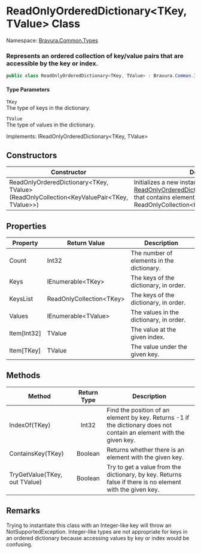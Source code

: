 # ReadOnlyOrderedDictionary<TKey, TValue> Class

Namespace: [Bravura.Common.Types](./Bravura.Common.Types.md)

### Represents an ordered collection of key/value pairs that are accessible by the key or index.

```csharp
public class ReadOnlyOrderedDictionary<TKey, TValue> : Bravura.Common.IReadOnlyOrderedDictionary<TKey, TValue>
```

#### Type Parameters
`TKey`<br/>
The type of keys in the dictionary.

`TValue`<br/>
The type of values in the dictionary.

Implements: IReadOnlyOrderedDictionary<TKey, TValue>

## Constructors
| Constructor | Description |
| --- | --- |
| ReadOnlyOrderedDictionary<TKey, TValue>(ReadOnlyCollection<KeyValuePair<TKey, TValue>>) | Initializes a new instance of the [ReadOnlyOrderedDictionary<TKey, TValue>](./Bravura.Common.Types.ReadOnlyOrderedDictionary.md) class that contains elements copied from the specified ReadOnlyCollection<KeyValuePair<TKey,TValue>>. |

## Properties
| Property | Return Value | Description |
| --- | --- | --- |
| Count | Int32 | The number of elements in the dictionary. |
| Keys | IEnumerable\<TKey> | The keys of the dictionary, in order. |
| KeysList | ReadOnlyCollection\<TKey> | The keys of the dictionary, in order. |
| Values | IEnumerable\<TValue> | The values in the dictionary, in order. |
| Item[Int32] | TValue | The value at the given index. |
| Item[TKey] | TValue | The value under the given key. |


## Methods
| Method | Return Type | Description |
| --- | :---: | --- |
| IndexOf(TKey) | Int32 | Find the position of an element by key. Returns -1 if the dictionary does not contain an element with the given key. |
| ContainsKey(TKey) | Boolean | Returns whether there is an element with the given key. |
| TryGetValue(TKey, out TValue) | Boolean | Try to get a value from the dictionary, by key. Returns false if there is no element with the given key. |

## Remarks
Trying to instantiate this class with an Integer-like key will throw an NotSupportedException. Integer-like types are not appropriate for keys in an ordered dictionary because accessing values by key or index would be confusing.
